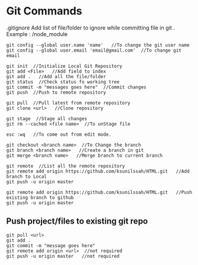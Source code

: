 # Git Commands

.gitignore   Add list of  file/folder to ignore while committing file in git . Example :  /node_module


```
git config --global user.name 'name'   //To change the git user name
git config --global user.email 'email@gmail.com'  //To change git email 
``` 

```
git init  //Initialize Local Git Repository
git add <File>   //Add field to index
git add .   //Add all the file/folder
git status  //Check status fo working tree
git commit -m "messages goes here"  //Commit changes  
git push  //Push to remote repository
```
```
git pull  //Pull latest from remote repository
git clone <url>   //Clone repository
```

```
git stage  //Stage all changes
git rm --cached <file name>  //To unStage file
```
```
esc :wq   //To come out from edit mode.
```


```
git checkout <branch name>  //To Change the branch
git branch <branch name>   //Create a branch in git
git merge <branch name>   //Merge branch to current branch
```

```
git remote  //List all the remote repository
git remote add origin https://github.com/ksunilssah/HTML.git   //Add branch to Local
git push -u origin master
```
```
git remote add origin https://github.com/ksunilssah/HTML.git   //Push existing branch to github
git push -u origin master
```


## Push  project/files to existing git repo
```
git pull <url>
git add .
git commit -m "message goes here"
git remote add origin <url>  //not required
git push -u origin master   //not required
```
